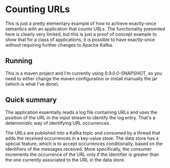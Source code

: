 # Counting URLs

This is just a pretty elementary example of how to achieve exactly-once
semantics with an application that counts URLs. The functionality presented
here is clearly very limited, but this is just a proof of concept example
to show that for a class of applications, it is possible to have exactly-once
without requiring further changes to Apache Kafka.

## Running

This is a maven project and I'm currently using 0.9.0.0-SNAPSHOT, so you need to
either change the maven configuration or install manually the jar (which is what
I've done).

## Quick summary

The application essentially reads a log file containing URLs and uses the position
of the URL in the input stream to identify the log entry. That's a deterministic way
of identifying URL occurrences.

The URLs are published into a Kafka topic and consumed by a thread that adds the
received occurrences in a key-value store. The data store has a special feature, which
is to accept occurrences conditionally, based on the identifiers of the messages received.
More specifically, the consumer increments the occurrence of the URL only if the identifier
is greater than the one currently associated to the URL in the data store.